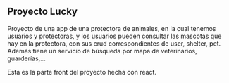 
## Proyecto Lucky

Proyecto de una app de una protectora de animales, en la cual tenemos usuarios y protectoras, y los usuarios pueden consultar las mascotas que hay en la protectora, con sus crud correspondientes de user, shelter, pet. Además tiene un servicio de búsqueda por mapa de veterinarios, guarderías,...

Esta es la parte front del proyecto hecha con react.
